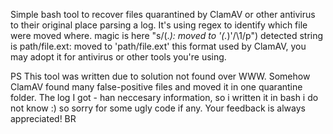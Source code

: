 Simple bash tool to recover files quarantined by ClamAV or other antivirus to their original place parsing a log. 
It's using regex to identify which file were moved where.
magic is here "s/\(.*\): moved to '\(.*\)'/\1/p")
detected string is 
path/file.ext: moved to 'path/file.ext'
this format used by ClamAV, you may adopt it for antivirus or other tools you're using.

PS
This tool was written due to solution not found over WWW.
Somehow ClamAV found many false-positive files and moved it in one quarantine folder.
The log I got - han neccesary information, so i written it in bash i do not know :) so sorry for some ugly code if any.
Your feedback is always appreciated! BR
